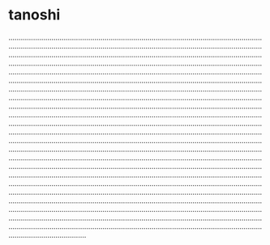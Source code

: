 # tanoshi

..........................................................................................................................................................................................................................................................................................................................................................................................................................................................................................................................................................................................................................................................................................................................................................................................................................................................................................................................................................................................................................................................................................................................................................................................................................................................................................................................................................................................................................................................................................................................................................................................................................................................................................................................................................................................................................................................................................................................................................................................................................................................................................................................................................................................................................................................................................................................................................................................................................................................................................................................................................................................................................................................................................................................................................................................................................................................................................................................................................................................................